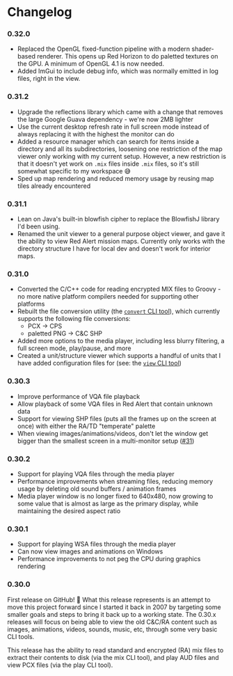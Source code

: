 
Changelog
=========

### 0.32.0
 - Replaced the OpenGL fixed-function pipeline with a modern shader-based
   renderer.  This opens up Red Horizon to do paletted textures on the GPU.  A
   minimum of OpenGL 4.1 is now needed.
 - Added ImGui to include debug info, which was normally emitted in log files,
   right in the view.

### 0.31.2
 - Upgrade the reflections library which came with a change that removes the
   large Google Guava dependency - we're now 2MB lighter
 - Use the current desktop refresh rate in full screen mode instead of always
   replacing it with the highest the monitor can do
 - Added a resource manager which can search for items inside a directory and
   all its subdirectories, loosening one restriction of the map viewer only
   working with my current setup.  However, a new restriction is that it doesn't
   yet work on `.mix` files inside `.mix` files, so it's still somewhat specific
   to my workspace 😅
 - Sped up map rendering and reduced memory usage by reusing map tiles already
   encountered

### 0.31.1
 - Lean on Java's built-in blowfish cipher to replace the BlowfishJ library I'd
   been using.
 - Renamed the unit viewer to a general purpose object viewer, and gave it the
   ability to view Red Alert mission maps.  Currently only works with the
   directory structure I have for local dev and doesn't work for interior maps.

### 0.31.0
 - Converted the C/C++ code for reading encrypted MIX files to Groovy - no more
   native platform compilers needed for supporting other platforms
 - Rebuilt the file conversion utility (the [`convert` CLI tool](README.md#convert)),
   which currently supports the following file conversions:
    - PCX -> CPS
    - paletted PNG -> C&C SHP
 - Added more options to the media player, including less blurry filtering, a
   full screen mode, play/pause, and more
 - Created a unit/structure viewer which supports a handful of units that I have
   added configuration files for (see: the [`view` CLI tool](README.md#view))

### 0.30.3
 - Improve performance of VQA file playback
 - Allow playback of some VQA files in Red Alert that contain unknown data
 - Support for viewing SHP files (puts all the frames up on the screen at once)
   with either the RA/TD "temperate" palette
 - When viewing images/animations/videos, don't let the window get bigger than
   the smallest screen in a multi-monitor setup ([#31](https://github.com/ultraq/redhorizon/issues/31))

### 0.30.2
 - Support for playing VQA files through the media player
 - Performance improvements when streaming files, reducing memory usage by
   deleting old sound buffers / animation frames
 - Media player window is no longer fixed to 640x480, now growing to some value
   that is almost as large as the primary display, while maintaining the desired
   aspect ratio

### 0.30.1
 - Support for playing WSA files through the media player
 - Can now view images and animations on Windows
 - Performance improvements to not peg the CPU during graphics rendering

### 0.30.0

First release on GitHub! 🎉  What this release represents is an attempt to move
this project forward since I started it back in 2007 by targeting some smaller
goals and steps to bring it back up to a working state. The 0.30.x releases will
focus on being able to view the old C&C/RA content such as images, animations,
videos, sounds, music, etc, through some very basic CLI tools.

This release has the ability to read standard and encrypted (RA) mix files to
extract their contents to disk (via the mix CLI tool), and play AUD files and
view PCX files (via the play CLI tool).
